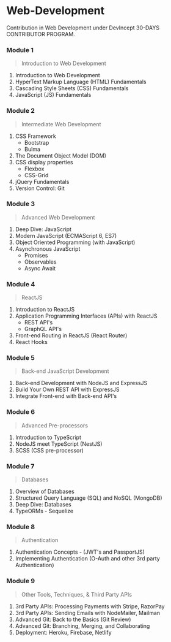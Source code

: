 # Web-Development
Contribution in Web Development under DevIncept 30-DAYS CONTRIBUTOR PROGRAM.

### Module 1

> Introduction to Web Development
1. Introduction to Web Development
2. HyperText Markup Language (HTML) Fundamentals
3. Cascading Style Sheets (CSS) Fundamentals
4. JavaScript (JS) Fundamentals

### Module 2

>  Intermediate Web Development

1. CSS Framework
    * Bootstrap
    * Bulma
2. The Document Object Model (DOM)
3. CSS display properties 
   * Flexbox
   * CSS-Grid
4.  jQuery Fundamentals
5.  Version Control: Git
### Module 3

> Advanced Web Development

1. Deep Dive: JavaScript
2. Modern JavaScript (ECMAScript 6, ES7)
3. Object Oriented Programming (with JavaScript)
4. Asynchronous JavaScript
    * Promises
    * Observables
    * Async Await

### Module 4

> ReactJS

1. Introduction to ReactJS
2. Application Programming Interfaces (APIs) with ReactJS
    * REST API's
    * GraphQL API's
3. Front-end Routing in ReactJS (React Router)
4. React Hooks



### Module 5
>Back-end JavaScript Development
1. Back-end Development with NodeJS and ExpressJS
2. Build Your Own REST API with ExpressJS
4. Integrate Front-end with Back-end API's

### Module 6
> Advanced Pre-processors

 1. Introduction to TypeScript
 2. NodeJS meet TypeScript (NestJS)
 3. SCSS (CSS pre-processor)
 

### Module 7
> Databases

 1. Overview of Databases
 2. Structured Query Language (SQL) and NoSQL (MongoDB)
 3. Deep Dive: Databases
 4. TypeORMs - Sequelize
 
### Module 8
>  Authentication
 1. Authentication Concepts - (JWT's and PassportJS) 
 2. Implementing Authentication  (O-Auth and other 3rd party Authentication)
### Module 9
>  Other Tools, Techniques, & Third Party APIs
 1.  3rd Party APIs: Processing Payments with Stripe, RazorPay
 2. 3rd Party APIs: Sending Emails with NodeMailer, Mailman
 3. Advanced Git: Back to the Basics (Git Review)
 4.  Advanced Git: Branching, Merging, and Collaborating
 5.  Deployment: Heroku, Firebase, Netlify
 

